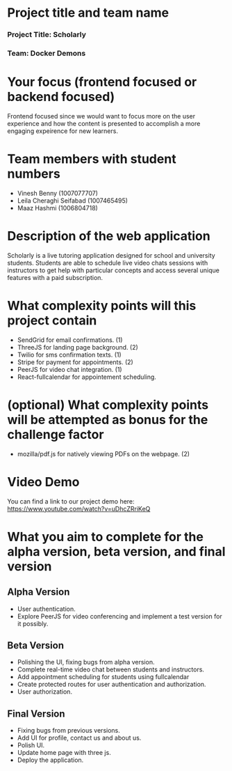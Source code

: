 # Project title and team name

### Project Title: Scholarly

### Team: Docker Demons

# Your focus (frontend focused or backend focused)

Frontend focused since we would want to focus more on the user experience and how the content is presented to accomplish a more engaging expeirence for new learners.

# Team members with student numbers

- Vinesh Benny (1007077707)
- Leila Cheraghi Seifabad (1007465495)
- Maaz Hashmi (1006804718)

# Description of the web application

Scholarly is a live tutoring application designed for school and university students. Students are able to schedule live video chats sessions with instructors to get help with particular concepts and access several unique features with a paid subscription.

# What complexity points will this project contain

- SendGrid for email confirmations. (1)
- ThreeJS for landing page background. (2)
- Twilio for sms confirmation texts. (1)
- Stripe for payment for appointments. (2)
- PeerJS for video chat integration. (1)
- React-fullcalendar for appointement scheduling.

# (optional) What complexity points will be attempted as bonus for the challenge factor

- mozilla/pdf.js for natively viewing PDFs on the webpage. (2)

# Video Demo
You can find a link to our project demo here:
https://www.youtube.com/watch?v=uDhcZRriKeQ

# What you aim to complete for the alpha version, beta version, and final version

## Alpha Version

- User authentication.
- Explore PeerJS for video conferencing and implement a test version for it possibly.

## Beta Version

- Polishing the UI, fixing bugs from alpha version.
- Complete real-time video chat between students and instructors.
- Add appointment scheduling for students using fullcalendar
- Create protected routes for user authentication and authorization.
- User authorization.

## Final Version

- Fixing bugs from previous versions.
- Add UI for profile, contact us and about us.
- Polish UI.
- Update home page with three js.
- Deploy the application.
